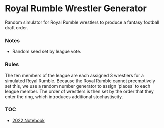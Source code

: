 # Royal Rumble Wrestler Generator
Random simulator for Royal Rumble wrestlers to produce a fantasy football draft order.

### Notes
- Random seed set by league vote.

### Rules
The ten members of the league are each assigned 3 wrestlers for a simulated Royal Rumble. Because
the Royal Rumble cannot preemptively set this, we use a random number generator to assign 'places'
to each league member. The order of wrestlers is then set by the order that they enter the ring,
which introduces additional stochastiscity.

### TOC
- [2022 Notebook](/notebooks/2022_Royal_Rumble.ipynb)
